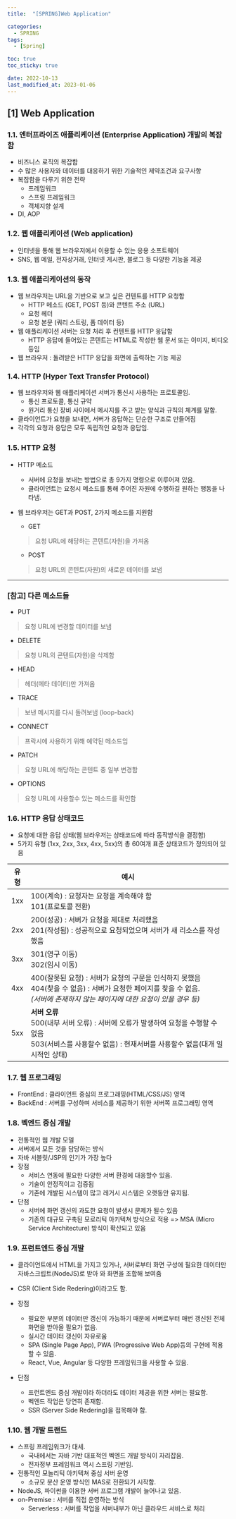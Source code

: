 ```yaml
---
title:  "[SPRING]Web Application" 

categories:
  - SPRING
tags:
  - [Spring]

toc: true
toc_sticky: true

date: 2022-10-13
last_modified_at: 2023-01-06
---
```

[1] Web Application
--- 
### 1.1. 엔터프라이즈 애플리케이션 (Enterprise Application) 개발의 복잡함
   - 비즈니스 로직의 복잡함
   - 수 많은 사용자와 데이터를 대응하기 위한 기술적인 제약조건과 요구사항
   - 복잡함을 다루기 위한 전략
     - 프레임워크
     - 스프링 프레임워크
     - 객체지향 설계
   - DI, AOP

### 1.2. 웹 애플리케이션 (Web application)   
   - 인터넷을 통해 웹 브라우저에서 이용할 수 있는 응용 소프트웨어
   - SNS, 웹 메일, 전자상거래, 인터넷 게시판, 블로그 등 다양한 기능을 제공

### 1.3. 웹 애플리케이션의 동작    
   - 웹 브라우저는 URL을 기반으로 보고 싶은 컨텐트를 HTTP 요청함
     - HTTP 메소드 (GET, POST 등)와 콘텐트 주소 (URL)
     - 요청 헤더
     - 요청 본문 (쿼리 스트링, 폼 데이터 등)
   - 웹 애플리케이션 서버는 요청 처리 후 컨텐트를 HTTP 응답함
     - HTTP 응답에 들어있는 콘텐트는 HTML로 작성한 웹 문서 또는 이미지, 비디오 등임
   - 웹 브라우저 : 돌려받은 HTTP 응답을 화면에 출력하는 기능 제공

### 1.4. HTTP (Hyper Text Transfer Protocol)
   - 웹 브라우저와 웹 애플리케이션 서버가 통신시 사용하는 프로토콜임.
     - 통신 프로토콜, 통신 규약
     - 원거리 통신 장비 사이에서 메시지를 주고 받는 양식과 규칙의 체계를 말함.
   - 클라이언트가 요청을 보내면, 서버가 응답하는 단순한 구조로 만들어짐
   - 각각의 요청과 응답은 모두 독립적인 요청과 응답임.

### 1.5. HTTP 요청 
   - HTTP 메소드 
      - 서버에 요청을 보내는 방법으로 총 9가지 명령으로 이루어져 있음.   
      - 클라이언트는 요청시 메소드를 통해 주어진 자원에 수행하길 원하는 행동을 나타냄.
   - 웹 브라우저는 GET과 POST, 2가지 메소드를 지원함
      - GET
      > 요청 URL에 해당하는 콘텐트(자원)을 가져옴

      - POST
      > 요청 URL의 콘텐트(자원)의 새로운 데이터를 보냄

-------


### [참고] 다른 메소드들


- PUT
> 요청 URL에 변경할 데이터를 보냄

- DELETE   
> 요청 URL의 콘텐트(자원)을 삭제함

- HEAD   
> 헤더(메타 데이터)만 가져옴

- TRACE
> 보낸 메시지를 다시 돌려보냄 (loop-back)

- CONNECT
> 프락시에 사용하기 위해 예약된 메소드임  

- PATCH
> 요청 URL에 해당하는 콘텐트 중 일부 변경함

- OPTIONS
> 요청 URL에 사용할수 있는 메소드를 확인함
  
### 1.6. HTTP 응답 상태코드
   - 요청에 대한 응답 상태(웹 브라우저는 상태코드에 따라 동작방식을 결정함)
   - 5가지 유형 (1xx, 2xx, 3xx, 4xx, 5xx)의 총 60여개 표준 상태코드가 정의되어 있음
  
| 유형 | 예시 |
|:----:|---------------------------------------------------------|
| 1xx | 100(계속) : 요청자는 요청을 계속해야 함<br>101(프로토콜 전환)  |
| 2xx | 200(성공) : 서버가 요청을 제대로 처리했음<br> 201(작성됨) : 성공적으로 요청되었으며 서버가 새 리소스를 작성했음 |
| 3xx | 301(영구 이동)<br>302(임시 이동) |
| 4xx | 400(잘못된 요청) : 서버가 요청의 구문을 인식하지 못했음<br>404(찾을 수 없음) : 서버가 요청한 페이지를 찾을 수 없음.<br>_(서버에 존재하지 않는 페이지에 대한 요청이 있을 경우 등)_ |
| 5xx | **서버 오류**<br> 500(내부 서버 오류) : 서버에 오류가 발생하여 요청을 수행할 수 없음<br>503(서비스를 사용할수 없음) : 현재서버를 사용할수 없음(대개 일시적인 상태)  |
  
### 1.7. 웹 프로그래밍
- FrontEnd  : 클라이언트 중심의 프로그래밍(HTML/CSS/JS) 영역   
- BackEnd : 서버를 구성하며 서비스를 제공하기 위한 서버쪽 프로그래밍 영역

### 1.8. 벡엔드 중심 개발

- 전통적인 웹 개발 모델
- 서버에서 모든 것을 담당하는 방식
- 자바 서블릿/JSP의 인기가 가장 높다
- 장점
  - 서비스 연동에 필요한 다양한 서버 환경에 대응할수 있음.
  - 기술이 안정적이고 검증됨
  - 기존에 개발된 시스템이 많고 레거시 시스템은 오랫동안 유지됨.
- 단점
  - 서버에 화면 갱신의 과도한 요청이 발생시 문제가 될수 있음
  - 기존의 대규모 구축된 모로리틱 아키텍쳐 방식으로 적용
  => MSA (Micro Service Architecture) 방식이 확산되고 있음

### 1.9.  프런트엔드 중심 개발

- 클라이언트에서 HTML을 가지고 있거나, 서버로부터 화면 구성에 필요한 데이터만 자바스크립트(NodeJS)로 받아 와 화면을 조합해 보여줌
- CSR (Client Side Redering)이라고도 함.

- 장점
  - 필요한 부분의 데이터만 갱신이 가능하기 때문에 서버로부터 매번 갱신된 전체 화면을 받아올 필요가 없음.
  - 실시간 데이터 갱신이 자유로움
  - SPA (Single Page App), PWA (Progressive Web App)등의 구현에 적용할 수 있음.
  - React, Vue, Angular 등 다양한 프레임워크을 사용할 수 있음.
- 단점
  - 프런트엔드 중심 개발이라 하더라도 데이터 제공을 위한 서버는 필요함.
  - 벡엔드 작업은 당연히 존재함.
  - SSR (Server Side Redering)을 접목해야 함.

### 1.10. 웹 개발 트랜드

- 스프링 프레임워크가 대세.
  - 국내에서는 자바 기반 대표적인 벡엔드 개발 방식이 자리잡음.
  - 전자정부 프레임워크 역시 스프링 기반임.
- 전통적인 모놀리틱 아키텍쳐 중심 서버 운영
  - 소규모 분산 운영 방식인 MAS로 전환되기 시작함.
- NodeJS, 파이썬을 이용한 서버 프로그램 개발이 늘어나고 있음.
- on-Premise : 서버를 직접 운영하는 방식
  - Serverless : 서버를 작업을 서버내부가 아닌 클라우드 서비스로 처리